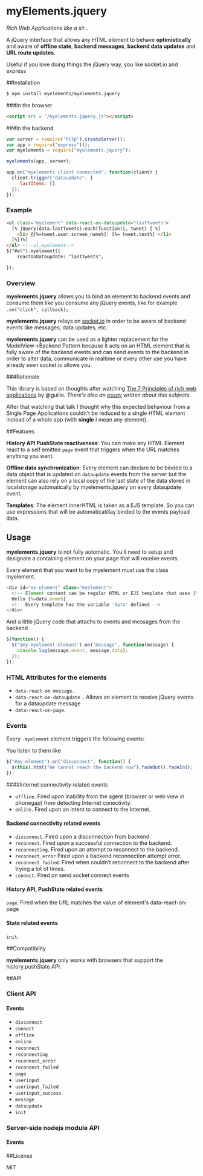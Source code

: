 # myElements.jquery

*Rich Web Applications like a sir...*

A jQuery interface that allows any HTML element to behave **optimistically** and aware of **offline state**, **backend messages**, **backend data updates** and **URL route updates**.

Useful if you love doing things the jQuery way, you like socket.io and express

##Installation

```sh
$ npm install myelements/myelements.jquery
```

###In the browser 
```html
<script src = "/myelements.jquery.js"></script>
```

###In the backend

```js
var server = require("http").createServer();
var app = require("express")();
var myelements = require("myelements.jquery");

myelements(app, server);

app.on("myelements client connected", function(client) {
  client.trigger("dataupdate", {
     lastItems: []
  });
});
```

### Example

```html
<ul class="myelement" data-react-on-dataupdate="lastTweets">
  [% jQuery(data.lastTweets).each(function(i, tweet) { %]
    <li> @[%=tweet.user.screen_name%]: [%= tweet.text%] </li>
  [%})%]
</ul> <!--ul.myelement-->    
$("#el").myelement({
    reactOnDataupdate: "lastTweets",

});
```



### Overview

**myelements.jquery** allows you to bind an element to backend events and 
consume them like you consume any jQuery events, 
like for example `.on("click", callback);`.

**myelements.jquery** relays on [socket.io](http://socket.io/) in order to be 
aware of backend events like messages, data updates, etc.

**myelements.jquery** can be used as a lighter replacement for the 
ModelView->Backend Pattern because it acts on an HTML element that is fully 
aware of the backend events and can send events to the backend in order to 
alter data, communicate in realtime or every other use you have already seen
socket.io allows you.

###Rationale

This library is based on thoughts after watching [The 7 Principles of rich web applications](https://www.youtube.com/watch?v=p2F-128e3sI) by @guille.
*There's also an [essay](http://rauchg.com/2014/7-principles-of-rich-web-applications/) written about this subjects*. 

After that watching that talk I thought why this expected behaviour from a Single Page Applications couldn't be reduced to a single
HTML element instead of a whole app (with **single** I mean any element).


##Features

**History API PushState reactiveness**: You can make any HTML Element react 
to a self emitted `page` event that triggers when the URL matches anything you want.

**Offline data synchronization**: Every element can declare to be binded
 to a data object that is updated on `dataupdate` events from the server 
 but the element can also rely on a local copy of the last state of the 
 data stored in localstorage automatically by myelements.jquery on every dataupdate event.

**Templates**: The element innerHTML is taken as a EJS template. 
So you can use expressions that will be automaticatillay binded to the events payload data.

## Usage

**myelements.jquery** is not fully automatic. You'll need to setup
 and designate a containing element on your page that will receive events.

Every element that you want to be myelement must use the class myelement.

```js
<div id="my-element" class="myelement">
  <!-- Element content can be regular HTML or EJS template that uses [% and %] as delimiters -->
  Hello [%=data.name%]. 
  <!-- Every template has the variable 'data' defined -->
</div>
```

And a little jQuery code that attachs to events and messages from the backend

```js
$(function() {
  $("$my-myelement-element").on("message", function(message) {
    console.log(message.event, message.data);
  });
});
```

### HTML Attributes for the elements

* `data-react-on-message.`
* `data-react-on-dataupdate `. Allows an element to receive jQuery events for a dataupdate message
* `data-react-on-page`.

### Events
Every `.myelement` element triggers the following events:

You listen to them like

```js
$("#my-element").on("disconnect", function() {
  $(this).html("We cannot reach the backend now").fadeOut().fadeIn();
});
```

####Internet connectivity related events

* `offline`. Fired upon inability from the agent (browser or web view in phonegap) from detecting Internet conectivity.
* `online`. Fired upon an intent to connect to the Internet.

#### Backend connectivity related events

* `disconnect`. Fired upon a disconnection from backend.
* `reconnect`. Fired upon a successful connection to the backend.
* `reconnecting`. Fired upon an attempt to reconnect to the backend.
* `reconnect_error` Fired upon a backend reconnection attempt error.
* `reconnect_failed`. Fired when couldn’t reconnect to the backend after trying a lot of times.
* `connect`. Fired on send socket connect events

#### History API, PushState related events

`page`. Fired when the URL matches the value of element's data-react-on-page

#### State related events

`init`.

##Compatibility

**myelements.jquery** only works with browsers that support the history.pushState API.


##API

### Client API

#### Events

* `disconnect`
* `connect`
* `offline`
* `online`
* `reconnect`
* `reconnecting`
* `reconnect_error`
* `reconnect_failed`
* `page`
* `userinput`
* `userinput_failed`
* `userinput_success`
* `message`
* `dataupdate`
* `init`


### Server-side nodejs module API

#### Events



##License

MIT
